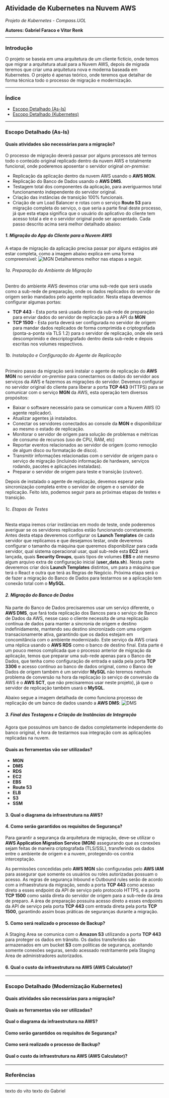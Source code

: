 ## Atividade de Kubernetes na Nuvem AWS
_Projeto de Kubernetes - Compass.UOL_

**Autores: Gabriel Faraco e Vitor Renk**

---

### Introdução

O projeto se baseia em uma arquitetura de um cliente fictício, onde temos que migrar a arquitetura atual para a Nuvem AWS, depois de migrada teremos que criar uma arquitetura nova e moderna baseada em Kubernetes.
O projeto é apenas teórico, onde teremos que detalhar de forma técnica todo o processo de migração e modernização.

---

### Índice

* [Escopo Detalhado (As-Is)](#escopo-detalhado-as-is)
* [Escopo Detalhado (Kubernetes)](#escopo-detalhado-modernização-kubernetes)

---


### Escopo Detalhado (As-Is)

#### Quais atividades são necessárias para a migração?

O processo de migração deverá passar por alguns processos até termos todo o conteúdo original replicado dentro da nuvem AWS e totalmente funcional, onde poderemos aposentar o servidor original _on-premise_:
* Replicação da aplicação dentro da nuvem AWS usando o **AWS MGN**.
* Replicação do Banco de Dados usando o **AWS DMS**.
* Testagem total dos componentes da aplicação, para averiguarmos total funcionamento independente do servidor original.
* Criação das instâncias de transição 100% funcionais.
* Criação de um Load Balancer e rotas com o serviço **Route 53** para migração completa do serviço, o que seria a parte final deste processo, já que esta etapa significa que o usuário do aplicativo do cliente tem acesso total a ele e o servidor original pode ser aposentado.
Cada passo descrito acima será melhor detalhado abaixo:

##### 1. Migração do App do Cliente para a Nuvem AWS

A etapa de migração da aplicação precisa passar por alguns estágios até estar completa, como a imagem abaixo explica em uma forma compreensível:
![MGN](mgn.png)
Detalharemos melhor nas etapas a seguir.

###### 1a. Preparação do Ambiente de Migração

Dentro do ambiente AWS devemos criar uma sub-rede que será usada como a sub-rede de preparação, onde os dados replicados do servidor de origem serão mandados pelo agente replicador. 
Nesta etapa devemos configurar algumas portas:
* **TCP 443** - Esta porta será usada dentro da sub-rede de preparação para enviar dados do servidor de replicação para a API da **MGN** 
* **TCP 1500** - Esta porta deverá ser configurada no servidor de origem para mandar dados replicados de forma comprimida e criptografada (ponta-a-ponta via TLS 1.2) para o servidor de replicação, onde ele será descomprimido e descriptografado dentro desta sub-rede e depois escritas nos volumes respectivos.

###### 1b. Instalação e Configuração do Agente de Replicação

Primeiro passo da migração será instalar o agente de replicação do **AWS MGN** no servidor _on-premise_ para conectarmos os dados do servidor aos serviços da AWS e fazermos as migrações do servidor.
Devemos configurar no servidor original do cliente para liberar a porta **TCP 443** (HTTPS) para se comunicar com o serviço **MGN** da AWS, esta operação tem diversos propósitos: 
* Baixar o software necessário para se comunicar com a Nuvem AWS (O agente replicador).
* Atualizar agentes já instalados.
* Conectar os servidores conectados ao console da **MGN** e disponibilizar ao mesmo o estado de replicação. 
* Monitorar o servidor de origem para solução de problemas e métricas de consumo de recursos (uso de CPU, RAM, etc) 
* Reportar eventos relacionados ao servidor de origem (como remoção de algum disco ou formatação de disco).
* Transmitir informações relacionadas com o servidor de origem para o serviço de migração (incluindo informação de hardware, serviços rodando, pacotes e aplicações instaladas).
* Preparar o servidor de origem para teste e transição (_cutover_).

Depois de instalado o agente de replicação, devemos esperar pela sincronização completa entre o servidor de origem e o servidor de replicação. Feito isto, podemos seguir para as próximas etapas de testes e transição.

###### 1c. Etapas de Testes

Nesta etapa iremos criar instâncias em modo de teste, onde poderemos averiguar se os servidores replicados estão funcionando corretamente.
Antes desta etapa deveremos configurar os **Launch Templates** de cada servidor que replicamos e que desejamos testar, onde deveremos configurar o tamanho da máquina que queremos disponibilizar para cada servidor, qual sistema operacional usar, qual sub-rede esta **EC2** será lançada, quais **Security Groups**, quais tipos de volumes **EBS** e até mesmo algum arquivo extra de configuração inicial (**user_data.sh**).
Nesta parte deveremos criar dois **Launch Templates** distintos, um para a máquina que terá o React e outra que terá as Regras de Negócio.
Próxima etapa será o de fazer a migração do Banco de Dados para testarmos se a aplicação tem conexão total com o **MySQL**.

##### 2. Migração do Banco de Dados

Na parte do Banco de Dados precisaremos usar um serviço diferente, o **AWS DMS**, que fará toda replicação dos Bancos para o serviço de Banco de Dados da AWS, nesse caso o cliente necessita de uma replicação contínua de dados para manter a sincronia de origem e destino indefinidamente, mantendo seu destino sincronizado com uma origem transacionamente ativa, garantindo que os dados estejam em concomitância com o ambiente modernizado. 
Este serviço da AWS criará uma réplica usando o **AWS RDS** como o banco de destino final.
Esta parte é um pouco menos complicada que o processo anterior de migração da aplicação, temos que preparar uma sub-rede apenas para o Banco de Dados, que tenha como configuração de entrada e saída pela porta **TCP 3306** e acesso contínuo ao banco de dados original, como o Banco de Dados de origem também é um servidor **MySQL** não teremos nenhum problema de conversão na hora da replicação (o serviço de conversão da AWS é o **AWS SCT**, que não precisaremos usar neste projeto), já que o servidor de replicação também usará o **MySQL**.

Abaixo segue a imagem detalhada de como funciona processo de replicação de um banco de dados usando a **AWS DMS**:
![DMS](image.png)

##### 3. Final das Testagens e Criação de Instâncias de Integração

Agora que possuímos um banco de dados completamente independente do banco original, é hora de testarmos sua integração com as aplicações replicadas na nuvem. 

#### Quais as ferramentas vão ser utilizadas?

* **MGN**
* **DMS**
* **RDS**
* **EC2**
* **EBS**
* **Route 53**
* **ELB**
* **S3**
* **SSM**


#### 3. Qual o diagrama da infraestrutura na AWS?

#### 4. Como serão garantidos os requisitos de Segurança?
Para garantir a segurança da arquitetura de migração, deve-se utilizar o **AWS Application Migration Service (MGN)** assegurando que as conexões sejam feitas de maneira criptografada (TLS/SSL), transferindo os dados entre o ambiente de origem e a nuvem, protegendo-os contra interceptação. 

As permissões concedidas pelo **AWS MGN** são configuradas pelo **AWS IAM** para assegurar que somente os usuários ou roles autorizadas possuam o acesso. As regras de segurança Inbound e Outbound rules serão de acordo com a infraestrutura da migração, sendo a porta **TCP 443** como acesso direto a esses endpoint da API de serviço pelo protocolo HTTPS, e a porta **TCP 1500** como saída direta do servidor de origem para a sub-rede da área de preparo. A área de preparação possuíra acesso direto a esses endpoints da API de serviço pela porta **TCP 443** com entrada direta pela porta **TCP 1500**, garantindo assim boas práticas de seguranças durante a migração.

#### 5. Como será realizado o processo de Backup?
A Staging Area se comunica com o **Amazon S3** utilizando a porta **TCP 443** para proteger os dados em trânsito. Os dados transferidos são armazenados em um bucket **S3** com políticas de segurança, aceitando somente conexões seguras, sendo acessado restritamente pela Staging Area de administradores autorizados.



#### 6. Qual o custo da infraestrutura na AWS (AWS Calculator)?

---

### Escopo Detalhado (Modernização Kubernetes)

#### Quais atividades são necessárias para a migração?

#### Quais as ferramentas vão ser utilizadas?

#### Qual o diagrama da infraestrutura na AWS?

#### Como serão garantidos os requisitos de Segurança?

#### Como será realizado o processo de Backup?

#### Qual o custo da infraestrutura na AWS (AWS Calculator)?

---

### Referências



---
texto do vito
texto do Gabriel
